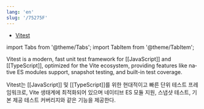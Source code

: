 ```yaml
---
lang: 'en'
slug: '/75275F'
---
```


- [Vitest](https://vitest.dev/)

import Tabs from '@theme/Tabs';
import TabItem from '@theme/TabItem';

<Tabs groupId='lang' queryString>
<TabItem value='en' label='English 🇺🇸' lang='en-US' default>
<div lang='en-US'>

Vitest is a modern, fast unit test framework for [[JavaScript]] and [[TypeScript]], optimized for the Vite ecosystem, providing features like native ES modules support, snapshot testing, and built-in test coverage.

</div>
</TabItem>
<TabItem value='ko' label='한국어 🇰🇷' lang='ko-KR'>
<div lang='ko-KR'>

Vitest는 [[JavaScript]] 및 [[TypeScript]]를 위한 현대적이고 빠른 단위 테스트 프레임워크로, Vite 생태계에 최적화되어 있으며 네이티브 ES 모듈 지원, 스냅샷 테스트, 기본 제공 테스트 커버리지와 같은 기능을 제공한다.

</div>
</TabItem>
</Tabs>
